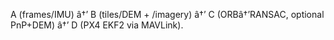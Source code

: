 ﻿A (frames/IMU) â†’ B (tiles/DEM + /imagery) â†’ C (ORBâ†’RANSAC, optional PnP+DEM) â†’ D (PX4 EKF2 via MAVLink).
